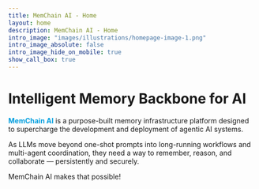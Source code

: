 ```yaml
---
title: MemChain AI - Home
layout: home
description: MemChain AI - Home
intro_image: "images/illustrations/homepage-image-1.png"
intro_image_absolute: false
intro_image_hide_on_mobile: true
show_call_box: true
---
```


# Intelligent Memory Backbone for AI

<span style="color: #009ede; font-weight: bold">MemChain AI</span> is a purpose-built memory infrastructure platform designed to supercharge the development and deployment of agentic AI systems. 

As LLMs move beyond one-shot prompts into long-running workflows and multi-agent coordination, they need a way to remember, reason, and collaborate — persistently and securely. 

MemChain AI makes that possible!
